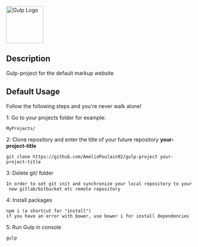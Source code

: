 <img src="https://worldvectorlogo.com/logos/gulp.svg" alt="Gulp Logo" width="100">

## Description
Gulp-project for the default markup website

## Default Usage
Follow the following steps and you're never walk alone!

1: Go to your projects folder for example:
```
MyProjects/
```

2: Clone repository and enter the title of your future repository <strong>your-project-title</strong>
```
git clone https://github.com/AmeliePoulain92/gulp-project your-project-title
```

3: Delete git/ folder 
```
In order to set git init and synchronize your local repository to your
 new gitlab/bitbucket etc remote repository
```

4: Install packages
```
npm i (a shortcut for "install") 
if you have an error with bower, use bower i for install dependencies
```
5: Run Gulp in console
```
gulp  
```

